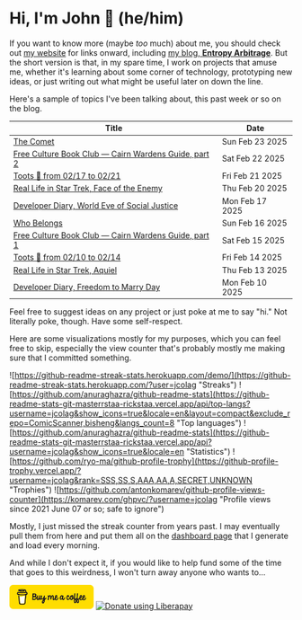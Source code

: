 # Hi, I'm John 👋 (he/him)

If you want to know more (maybe *too* much) about me, you should check out [my website](https://john.colagioia.net/) for links onward, including [my blog, **Entropy Arbitrage**](https://john.colagioia.net/blog).  But the short version is that, in my spare time, I work on projects that amuse me, whether it's learning about some corner of technology, prototyping new ideas, or just writing out what might be useful later on down the line.

Here's a sample of topics I've been talking about, this past week or so on the blog.

|Title|Date|
|-----|-------|
|[The Comet](https://john.colagioia.net/blog/2025/02/23/comet.html)|Sun Feb 23 2025|
|[Free Culture Book Club — Cairn Wardens Guide, part 2](https://john.colagioia.net/blog/2025/02/22/cairn-3.html)|Sat Feb 22 2025|
|[Toots 🦣 from 02/17 to 02/21](https://john.colagioia.net/blog/2025/02/21/week.html)|Fri Feb 21 2025|
|[Real Life in Star Trek, Face of the Enemy](https://john.colagioia.net/blog/2025/02/20/face-enemy.html)|Thu Feb 20 2025|
|[Developer Diary, World Eve of Social Justice](https://john.colagioia.net/blog/2025/02/17/social-justice.html)|Mon Feb 17 2025|
|[Who Belongs](https://john.colagioia.net/blog/2025/02/16/dei.html)|Sun Feb 16 2025|
|[Free Culture Book Club — Cairn Wardens Guide, part 1](https://john.colagioia.net/blog/2025/02/15/cairn-2.html)|Sat Feb 15 2025|
|[Toots 🦣 from 02/10 to 02/14](https://john.colagioia.net/blog/2025/02/14/week.html)|Fri Feb 14 2025|
|[Real Life in Star Trek, Aquiel](https://john.colagioia.net/blog/2025/02/13/aquiel.html)|Thu Feb 13 2025|
|[Developer Diary, Freedom to Marry Day](https://john.colagioia.net/blog/2025/02/10/freedom-marry.html)|Mon Feb 10 2025|

Feel free to suggest ideas on any project or just poke at me to say "hi." Not literally poke, though. Have some self-respect.

Here are some visualizations mostly for my purposes, which you can feel free to skip, especially the view counter that's probably mostly me making sure that I committed something.

![https://github-readme-streak-stats.herokuapp.com/demo/](https://github-readme-streak-stats.herokuapp.com/?user=jcolag "Streaks")
![https://github.com/anuraghazra/github-readme-stats](https://github-readme-stats-git-masterrstaa-rickstaa.vercel.app/api/top-langs?username=jcolag&show_icons=true&locale=en&layout=compact&exclude_repo=ComicScanner,bisheng&langs_count=8 "Top languages")
![https://github.com/anuraghazra/github-readme-stats](https://github-readme-stats-git-masterrstaa-rickstaa.vercel.app/api?username=jcolag&show_icons=true&locale=en "Statistics")
![https://github.com/ryo-ma/github-profile-trophy](https://github-profile-trophy.vercel.app/?username=jcolag&rank=SSS,SS,S,AAA,AA,A,SECRET,UNKNOWN "Trophies")
![https://github.com/antonkomarev/github-profile-views-counter](https://komarev.com/ghpvc/?username=jcolag "Profile views since 2021 June 07 or so; safe to ignore")

Mostly, I just missed the streak counter from years past.  I may eventually pull them from here and put them all on the [dashboard page](https://github.com/jcolag/dash) that I generate and load every morning.

And while I don't expect it, if you would like to help fund some of the time that goes to this weirdness, I won't turn away anyone who wants to...

[<img src="images/default-yellow.png" alt="Buy Me a Coffee" width="150px"/>](https://www.buymeacoffee.com/jcolag)
<a href="https://liberapay.com/jcolag/donate"><img alt="Donate using Liberapay" src="https://liberapay.com/assets/widgets/donate.svg"></a>
